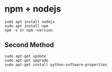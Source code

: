 # npm + nodejs

```shell
sudo apt install nodejs
sudo apt install npm
npm -v or npm –version
```

## Second Method
```shell
sudo apt-get update
sudo apt-get upgrade
sudo apt-get install python-software-properties
```